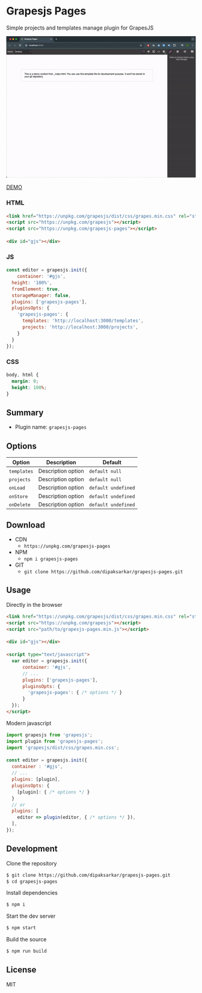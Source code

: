 # Grapesjs Pages
Simple projects and templates manage plugin for GrapesJS

<img src="assets/preview.gif">

[DEMO](https://jsfiddle.net/dipaksarkar/wq1zbLpm/)


### HTML
```html
<link href="https://unpkg.com/grapesjs/dist/css/grapes.min.css" rel="stylesheet">
<script src="https://unpkg.com/grapesjs"></script>
<script src="https://unpkg.com/grapesjs-pages"></script>

<div id="gjs"></div>
```

### JS
```js
const editor = grapesjs.init({
	container: '#gjs',
  height: '100%',
  fromElement: true,
  storageManager: false,
  plugins: ['grapesjs-pages'],
  pluginsOpts: {
    'grapesjs-pages': { 
      templates: 'http://localhost:3000/templates',
      projects: 'http://localhost:3000/projects',
    }
  }
});
```

### CSS
```css
body, html {
  margin: 0;
  height: 100%;
}
```


## Summary

* Plugin name: `grapesjs-pages`


## Options

| Option | Description | Default |
|-|-|-
| `templates` | Description option | `default null` |
| `projects` | Description option | `default null` |
| `onLoad` | Description option | `default undefined` |
| `onStore` | Description option | `default undefined` |
| `onDelete` | Description option | `default undefined` |



## Download

* CDN
  * `https://unpkg.com/grapesjs-pages`
* NPM
  * `npm i grapesjs-pages`
* GIT
  * `git clone https://github.com/dipaksarkar/grapesjs-pages.git`



## Usage

Directly in the browser
```html
<link href="https://unpkg.com/grapesjs/dist/css/grapes.min.css" rel="stylesheet"/>
<script src="https://unpkg.com/grapesjs"></script>
<script src="path/to/grapesjs-pages.min.js"></script>

<div id="gjs"></div>

<script type="text/javascript">
  var editor = grapesjs.init({
      container: '#gjs',
      // ...
      plugins: ['grapesjs-pages'],
      pluginsOpts: {
        'grapesjs-pages': { /* options */ }
      }
  });
</script>
```

Modern javascript
```js
import grapesjs from 'grapesjs';
import plugin from 'grapesjs-pages';
import 'grapesjs/dist/css/grapes.min.css';

const editor = grapesjs.init({
  container : '#gjs',
  // ...
  plugins: [plugin],
  pluginsOpts: {
    [plugin]: { /* options */ }
  }
  // or
  plugins: [
    editor => plugin(editor, { /* options */ }),
  ],
});
```



## Development

Clone the repository

```sh
$ git clone https://github.com/dipaksarkar/grapesjs-pages.git
$ cd grapesjs-pages
```

Install dependencies

```sh
$ npm i
```

Start the dev server

```sh
$ npm start
```

Build the source

```sh
$ npm run build
```



## License

MIT
